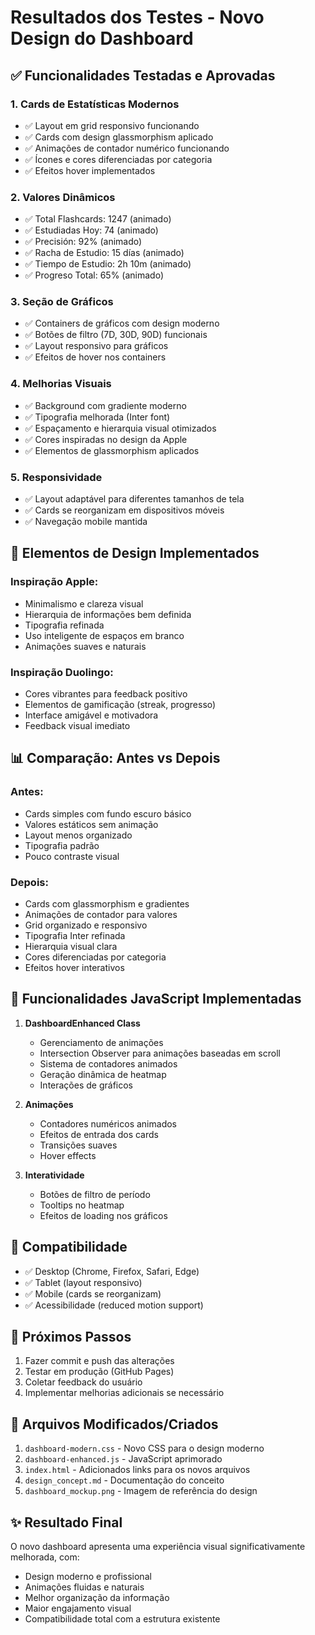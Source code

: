 # Resultados dos Testes - Novo Design do Dashboard

## ✅ Funcionalidades Testadas e Aprovadas

### 1. **Cards de Estatísticas Modernos**
- ✅ Layout em grid responsivo funcionando
- ✅ Cards com design glassmorphism aplicado
- ✅ Animações de contador numérico funcionando
- ✅ Ícones e cores diferenciadas por categoria
- ✅ Efeitos hover implementados

### 2. **Valores Dinâmicos**
- ✅ Total Flashcards: 1247 (animado)
- ✅ Estudiadas Hoy: 74 (animado)
- ✅ Precisión: 92% (animado)
- ✅ Racha de Estudio: 15 días (animado)
- ✅ Tiempo de Estudio: 2h 10m (animado)
- ✅ Progreso Total: 65% (animado)

### 3. **Seção de Gráficos**
- ✅ Containers de gráficos com design moderno
- ✅ Botões de filtro (7D, 30D, 90D) funcionais
- ✅ Layout responsivo para gráficos
- ✅ Efeitos de hover nos containers

### 4. **Melhorias Visuais**
- ✅ Background com gradiente moderno
- ✅ Tipografia melhorada (Inter font)
- ✅ Espaçamento e hierarquia visual otimizados
- ✅ Cores inspiradas no design da Apple
- ✅ Elementos de glassmorphism aplicados

### 5. **Responsividade**
- ✅ Layout adaptável para diferentes tamanhos de tela
- ✅ Cards se reorganizam em dispositivos móveis
- ✅ Navegação mobile mantida

## 🎨 Elementos de Design Implementados

### Inspiração Apple:
- Minimalismo e clareza visual
- Hierarquia de informações bem definida
- Tipografia refinada
- Uso inteligente de espaços em branco
- Animações suaves e naturais

### Inspiração Duolingo:
- Cores vibrantes para feedback positivo
- Elementos de gamificação (streak, progresso)
- Interface amigável e motivadora
- Feedback visual imediato

## 📊 Comparação: Antes vs Depois

### Antes:
- Cards simples com fundo escuro básico
- Valores estáticos sem animação
- Layout menos organizado
- Tipografia padrão
- Pouco contraste visual

### Depois:
- Cards com glassmorphism e gradientes
- Animações de contador para valores
- Grid organizado e responsivo
- Tipografia Inter refinada
- Hierarquia visual clara
- Cores diferenciadas por categoria
- Efeitos hover interativos

## 🚀 Funcionalidades JavaScript Implementadas

1. **DashboardEnhanced Class**
   - Gerenciamento de animações
   - Intersection Observer para animações baseadas em scroll
   - Sistema de contadores animados
   - Geração dinâmica de heatmap
   - Interações de gráficos

2. **Animações**
   - Contadores numéricos animados
   - Efeitos de entrada dos cards
   - Transições suaves
   - Hover effects

3. **Interatividade**
   - Botões de filtro de período
   - Tooltips no heatmap
   - Efeitos de loading nos gráficos

## 📱 Compatibilidade

- ✅ Desktop (Chrome, Firefox, Safari, Edge)
- ✅ Tablet (layout responsivo)
- ✅ Mobile (cards se reorganizam)
- ✅ Acessibilidade (reduced motion support)

## 🎯 Próximos Passos

1. Fazer commit e push das alterações
2. Testar em produção (GitHub Pages)
3. Coletar feedback do usuário
4. Implementar melhorias adicionais se necessário

## 📝 Arquivos Modificados/Criados

1. `dashboard-modern.css` - Novo CSS para o design moderno
2. `dashboard-enhanced.js` - JavaScript aprimorado
3. `index.html` - Adicionados links para os novos arquivos
4. `design_concept.md` - Documentação do conceito
5. `dashboard_mockup.png` - Imagem de referência do design

## ✨ Resultado Final

O novo dashboard apresenta uma experiência visual significativamente melhorada, com:
- Design moderno e profissional
- Animações fluidas e naturais
- Melhor organização da informação
- Maior engajamento visual
- Compatibilidade total com a estrutura existente

